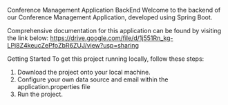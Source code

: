 Conference Management Application BackEnd
Welcome to the backend of our Conference Management Application, developed using Spring Boot.

Comprehensive documentation for this application can be found by visiting the link below:
https://drive.google.com/file/d/1j551Rn_kg-LPj8Z4keucZePfoZbR6ZUJ/view?usp=sharing

Getting Started
To get this project running locally, follow these steps:

1. Download the project onto your local machine.
2. Configure your own data source and email within the application.properties file
3. Run the project.

